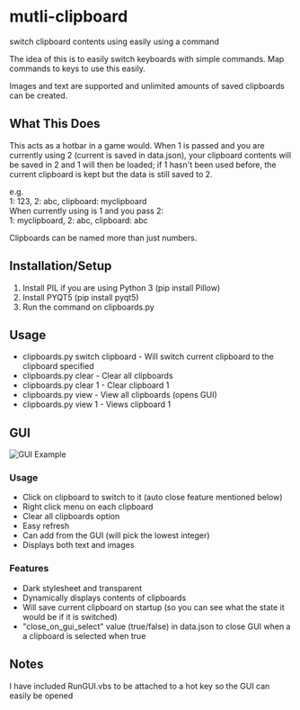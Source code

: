 # mutli-clipboard
switch clipboard contents using easily using a command 

The idea of this is to easily switch keyboards with simple commands. Map commands to keys to use this easily.

Images and text are supported and unlimited amounts of saved clipboards can be created.

## What This Does
This acts as a hotbar in a game would. When 1 is passed and you are currently using 2 (current is saved in data.json), your clipboard contents will be saved in 2 and 1 will then be loaded; if 1 hasn't been used before, the current clipboard is kept but the data is still saved to 2.

e.g.<br />
1: 123, 2: abc, clipboard: myclipboard<br />
When currently using is 1 and you pass 2:<br />
1: myclipboard, 2: abc, clipboard: abc

Clipboards can be named more than just numbers.

## Installation/Setup
1. Install PIL if you are using Python 3 (pip install Pillow)
2. Install PYQT5 (pip install pyqt5)
2. Run the command on clipboards.py

## Usage
* clipboards.py switch clipboard - Will switch current clipboard to the clipboard specified
* clipboards.py clear - Clear all clipboards
* clipboards.py clear 1 - Clear clipboard 1
* clipboards.py view - View all clipboards (opens GUI)
* clipboards.py view 1 - Views clipboard 1

## GUI

![GUI Example](https://raw.githubusercontent.com/brentvollebregt/mutli-clipboard/master/images/GUI_Example.jpg "GUI Example")

### Usage
* Click on clipboard to switch to it (auto close feature mentioned below)
* Right click menu on each clipboard
* Clear all clipboards option
* Easy refresh
* Can add from the GUI (will pick the lowest integer)
* Displays both text and images

### Features
* Dark stylesheet and transparent
* Dynamically displays contents of clipboards
* Will save current clipboard on startup (so you can see what the state it would be if it is switched)
* "close_on_gui_select" value (true/false) in data.json to close GUI when a a clipboard is selected when true

## Notes
I have included RunGUI.vbs to be attached to a hot key so the GUI can easily be opened
